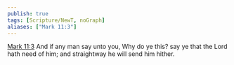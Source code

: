 ```yaml
---
publish: true
tags: [Scripture/NewT, noGraph]
aliases: ["Mark 11:3"]
---
```

[Mark 11:3](https://churchofjesuschrist.org/study/scriptures/nt/mark/11?lang=eng&id=p3#p3) And if any man say unto you, Why do ye this? say ye that the Lord hath need of him; and straightway he will send him hither.
